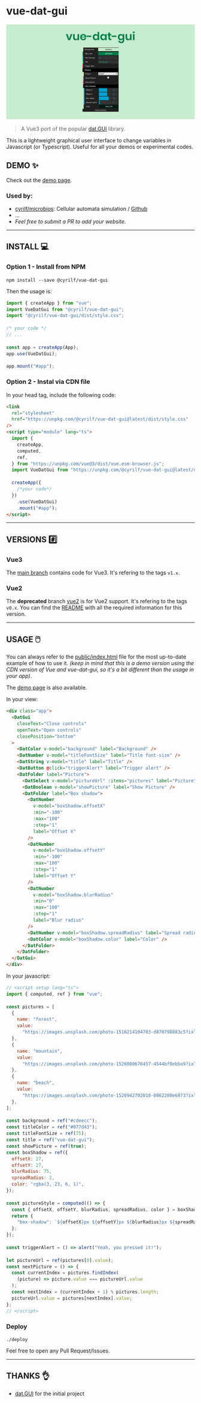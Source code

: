 # vue-dat-gui

![vue-dat-gui](./public/vue-dat-gui.png)

> A Vue3 port of the popular [dat.GUI](https://github.com/dataarts/dat.gui) library.

This is a lightweight graphical user interface to change variables in Javascript (or Typescript).
Useful for all your demos or experimental codes.

## DEMO ✨

Check out the [demo page](https://cyrilf.github.io/vue-dat-gui/).

### Used by:

- [cyrilf/microbios](https://microbios.cyrilf.com/): Cellular automata simulation / [Github](https://github.com/cyrilf/microbios)
- ...
- _Feel free to submit a PR to add your website._

---

## INSTALL 💻

### Option 1 - Install from NPM

```
npm install --save @cyrilf/vue-dat-gui
```

Then the usage is:

```js
import { createApp } from "vue";
import VueDatGui from "@cyrilf/vue-dat-gui";
import "@cyrilf/vue-dat-gui/dist/style.css";

/* your code */
// ...

const app = createApp(App);
app.use(VueDatGui);

app.mount("#app");
```

### Option 2 - Instal via CDN file

In your head tag, include the following code:

```html
<link
  rel="stylesheet"
  href="https://unpkg.com/@cyrilf/vue-dat-gui@latest/dist/style.css"
/>
<script type="module" lang="ts">
  import {
    createApp,
    computed,
    ref,
  } from "https://unpkg.com/vue@3/dist/vue.esm-browser.js";
  import VueDatGui from "https://unpkg.com/@cyrilf/vue-dat-gui@latest/dist/vue-dat-gui.js";

  createApp({
    /*your code*/
  })
    .use(VueDatGui)
    .mount("#app");
</script>
```

---

## VERSIONS #️⃣

### Vue3

The [main branch](https://github.com/cyrilf/vue-dat-gui/tree/main) contains code for Vue3. It's refering to the tags `v1.x`.

### Vue2

The **deprecated** branch [vue2](https://github.com/cyrilf/vue-dat-gui/tree/vue2) is for Vue2 support. It's refering to the tags `v0.x`.
You can find the [README](https://github.com/cyrilf/vue-dat-gui/blob/4b7da19f9a6aef1e7c8b3fcfefabe9acb7b7f737/README.md) with all the required information for this version.

---

## USAGE 🖱️

You can always refer to the [public/index.html](https://github.com/cyrilf/vue-dat-gui/tree/main/public/index.html) file for the most up-to-date example of how to use it. _(keep in mind that this is a demo version using the CDN version of Vue and vue-dat-gui, so it's a bit different than the usage in your app)_.

The [demo page](https://cyrilf.github.io/vue-dat-gui/) is also available.

In your view:

```html
<div class="app">
  <DatGui
    closeText="Close controls"
    openText="Open controls"
    closePosition="bottom"
  >
    <DatColor v-model="background" label="Background" />
    <DatNumber v-model="titleFontSize" label="Title font-size" />
    <DatString v-model="title" label="Title" />
    <DatButton @click="triggerAlert" label="Trigger alert" />
    <DatFolder label="Picture">
      <DatSelect v-model="pictureUrl" :items="pictures" label="Picture" />
      <DatBoolean v-model="showPicture" label="Show Picture" />
      <DatFolder label="Box shadow">
        <DatNumber
          v-model="boxShadow.offsetX"
          :min="-100"
          :max="100"
          :step="1"
          label="Offset X"
        />
        <DatNumber
          v-model="boxShadow.offsetY"
          :min="-100"
          :max="100"
          :step="1"
          label="Offset Y"
        />
        <DatNumber
          v-model="boxShadow.blurRadius"
          :min="0"
          :max="100"
          :step="1"
          label="Blur radius"
        />
        <DatNumber v-model="boxShadow.spreadRadius" label="Spread radius" />
        <DatColor v-model="boxShadow.color" label="Color" />
      </DatFolder>
    </DatFolder>
  </DatGui>
</div>
```

In your javascript:

```js
// <script setup lang="ts">
import { computed, ref } from "vue";

const pictures = [
  {
    name: "forest",
    value:
      "https://images.unsplash.com/photo-1516214104703-d870798883c5?ixlib=rb-1.2.1&ixid=eyJhcHBfaWQiOjEyMDd9&auto=format&fit=crop&w=750&q=80",
  },
  {
    name: "mountain",
    value:
      "https://images.unsplash.com/photo-1526080676457-4544bf0ebba9?ixlib=rb-1.2.1&ixid=eyJhcHBfaWQiOjEyMDd9&auto=format&fit=crop&w=750&q=80",
  },
  {
    name: "beach",
    value:
      "https://images.unsplash.com/photo-1520942702018-0862200e6873?ixlib=rb-1.2.1&ixid=eyJhcHBfaWQiOjEyMDd9&auto=format&fit=crop&w=750&q=80",
  },
];

const background = ref("#cdeecc");
const titleColor = ref("#077d43");
const titleFontSize = ref(75);
const title = ref("vue-dat-gui");
const showPicture = ref(true);
const boxShadow = ref({
  offsetX: 27,
  offsetY: 27,
  blurRadius: 75,
  spreadRadius: 2,
  color: "rgba(3, 23, 6, 1)",
});

const pictureStyle = computed(() => {
  const { offsetX, offsetY, blurRadius, spreadRadius, color } = boxShadow.value;
  return {
    "box-shadow": `${offsetX}px ${offsetY}px ${blurRadius}px ${spreadRadius}px ${color}`,
  };
});

const triggerAlert = () => alert("Yeah, you pressed it!");

let pictureUrl = ref(pictures[0].value);
const nextPicture = () => {
  const currentIndex = pictures.findIndex(
    (picture) => picture.value === pictureUrl.value
  );
  const nextIndex = (currentIndex + 1) % pictures.length;
  pictureUrl.value = pictures[nextIndex].value;
};
// </script>
```

### Deploy

```
./deploy
```

Feel free to open any Pull Request/Issues.

---

## THANKS 👌

- [dat.GUI](https://github.com/dataarts/dat.gui) for the initial project
